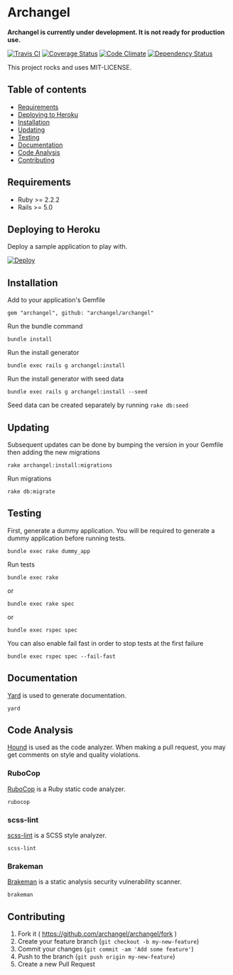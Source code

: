 # Archangel

**Archangel is currently under development. It is not ready for production use.**

[![Travis CI](https://travis-ci.org/archangel/archangel.svg?branch=master)](https://travis-ci.org/archangel/archangel)
[![Coverage Status](https://coveralls.io/repos/github/archangel/archangel/badge.svg?branch=master)](https://coveralls.io/github/archangel/archangel?branch=master)
[![Code Climate](https://codeclimate.com/github/archangel/archangel/badges/gpa.svg)](https://codeclimate.com/github/archangel/archangel)
[![Dependency Status](https://gemnasium.com/badges/github.com/archangel/archangel.svg)](https://gemnasium.com/github.com/archangel/archangel)

This project rocks and uses MIT-LICENSE.

## Table of contents

* [Requirements](#requirements)
* [Deploying to Heroku](#deploying-to-heroku)
* [Installation](#installation)
* [Updating](#updating)
* [Testing](#testing)
* [Documentation](#documentation)
* [Code Analysis](#code-analysis)
* [Contributing](#contributing)

## Requirements

- Ruby >= 2.2.2
- Rails >= 5.0

## Deploying to Heroku

Deploy a sample application to play with.

[![Deploy](https://www.herokucdn.com/deploy/button.svg)](https://heroku.com/deploy?template=https://github.com/archangel/sample)

## Installation

Add to your application's Gemfile

```
gem "archangel", github: "archangel/archangel"
```

Run the bundle command

```
bundle install
```

Run the install generator

```
bundle exec rails g archangel:install
```

Run the install generator with seed data

```
bundle exec rails g archangel:install --seed
```

Seed data can be created separately by running `rake db:seed`

## Updating

Subsequent updates can be done by bumping the version in your Gemfile then adding the new migrations

```
rake archangel:install:migrations
```

Run migrations

```
rake db:migrate
```

## Testing

First, generate a dummy application. You will be required to generate a dummy application before running tests.

```
bundle exec rake dummy_app
```

Run tests

```
bundle exec rake
```

or

```
bundle exec rake spec
```

or

```
bundle exec rspec spec
```

You can also enable fail fast in order to stop tests at the first failure

```
bundle exec rspec spec --fail-fast
```

## Documentation

[Yard](https://github.com/lsegal/yard) is used to generate documentation.

```
yard
```

## Code Analysis

[Hound](https://houndci.com/) is used as the code analyzer. When making a pull request, you may get comments on style and quality violations.

### RuboCop

[RuboCop](https://github.com/bbatsov/rubocop) is a Ruby static code analyzer.

```
rubocop
```

### scss-lint

[scss-lint](https://github.com/brigade/scss-lint) is a SCSS style analyzer.

```
scss-lint
```

### Brakeman

[Brakeman](https://github.com/presidentbeef/brakeman) is a static analysis security vulnerability scanner.

```
brakeman
```

## Contributing

1. Fork it ( https://github.com/archangel/archangel/fork )
2. Create your feature branch (`git checkout -b my-new-feature`)
3. Commit your changes (`git commit -am 'Add some feature'`)
4. Push to the branch (`git push origin my-new-feature`)
5. Create a new Pull Request
